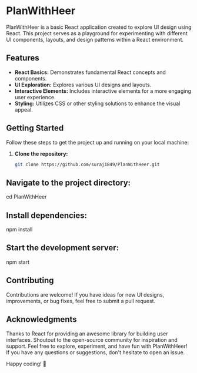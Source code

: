 # PlanWithHeer
PlanWithHeer is a basic React application created to explore UI design using React. This project serves as a playground for experimenting with different UI components, layouts, and design patterns within a React environment.


## Features

- **React Basics:** Demonstrates fundamental React concepts and components.
- **UI Exploration:** Explores various UI designs and layouts.
- **Interactive Elements:** Includes interactive elements for a more engaging user experience.
- **Styling:** Utilizes CSS or other styling solutions to enhance the visual appeal.

## Getting Started

Follow these steps to get the project up and running on your local machine:

1. **Clone the repository:**
   ```bash
   git clone https://github.com/suraj1849/PlanWithHeer.git

 ## Navigate to the project directory:
cd PlanWithHeer

## Install dependencies:
npm install

## Start the development server:
npm start


 ## Contributing
Contributions are welcome! If you have ideas for new UI designs, improvements, or bug fixes, feel free to submit a pull request.


## Acknowledgments
Thanks to React for providing an awesome library for building user interfaces.
Shoutout to the open-source community for inspiration and support.
Feel free to explore, experiment, and have fun with PlanWithHeer! If you have any questions or suggestions, don't hesitate to open an issue.

Happy coding! 🚀
